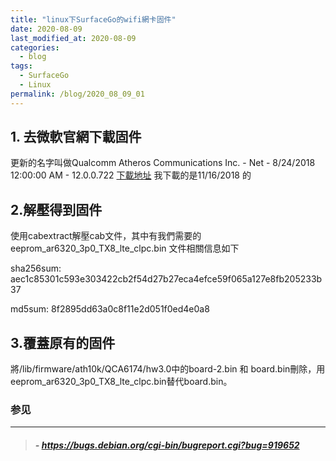 ```yaml
---
title: "linux下SurfaceGo的wifi網卡固件"
date: 2020-08-09
last_modified_at: 2020-08-09
categories:
  - blog
tags:
  - SurfaceGo
  - Linux
permalink: /blog/2020_08_09_01
---
```

## 1. 去微軟官網下載固件

更新的名字叫做Qualcomm Atheros Communications Inc. - Net - 8/24/2018 12:00:00 AM - 12.0.0.722 [下載地址](https://www.catalog.update.microsoft.com/Search.aspx?q=Qualcomm%20Atheros%20Communications%20Inc.%20-%20Net%20-%208%2F24%2F2018%2012%3A00%3A00%20AM%20-%2012.0.0.722)
我下載的是11/16/2018 的

## 2.解壓得到固件

使用cabextract解壓cab文件，其中有我們需要的 eeprom_ar6320_3p0_TX8_lte_clpc.bin 文件相關信息如下

sha256sum: aec1c85301c593e303422cb2f54d27b27eca4efce59f065a127e8fb205233b37

md5sum: 8f2895dd63a0c8f11e2d051f0ed4e0a8

## 3.覆蓋原有的固件

將/lib/firmware/ath10k/QCA6174/hw3.0中的board-2.bin 和 board.bin刪除，用eeprom_ar6320_3p0_TX8_lte_clpc.bin替代board.bin。

### 参见
- - -
> ##### - https://bugs.debian.org/cgi-bin/bugreport.cgi?bug=919652
